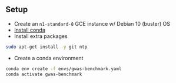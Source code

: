 ## Setup

- Create an `n1-standard-8` GCE instance w/ Debian 10 (buster) OS
- [Install conda](https://docs.conda.io/projects/conda/en/latest/user-guide/install/linux.html)
- Install extra packages
```bash
sudo apt-get install -y git ntp
```
- Create a conda environment
```bash
conda env create -f envs/gwas-benchmark.yaml 
conda activate gwas-benchmark
```